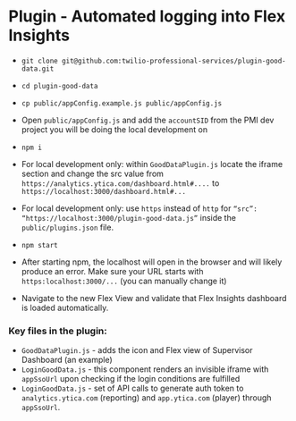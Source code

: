 # Plugin - Automated logging into Flex Insights

- `git clone git@github.com:twilio-professional-services/plugin-good-data.git`
- `cd plugin-good-data`
- `cp public/appConfig.example.js public/appConfig.js`
- Open `public/appConfig.js` and add the `accountSID` from the PMI dev project you will be doing the local development on
- `npm i`
- For local development only: within `GoodDataPlugin.js` locate the iframe section and change the src value from `https://analytics.ytica.com/dashboard.html#....` 
to 
`https://localhost:3000/dashboard.html#...`

- For local development only: use `https` instead of `http` for 
`“src”: “https://localhost:3000/plugin-good-data.js”` inside the `public/plugins.json` file. 
- `npm start`
- After starting npm, the localhost will open in the browser and will likely produce an error. Make sure your URL starts with `https:localhost:3000/...` (you can manually change it)
- Navigate to the new Flex View and validate that Flex Insights dashboard is loaded automatically.
 
 
### Key files in the plugin:
 
- `GoodDataPlugin.js` - adds the icon and Flex view of Supervisor Dashboard (an example)
- `LoginGoodData.js` - this component renders an invisible iframe with `appSsoUrl` upon checking if the login conditions are fulfilled
- `LoginGoodData.js` - set of API calls to generate auth token to `analytics.ytica.com` (reporting) and `app.ytica.com` (player) through `appSsoUrl`.
